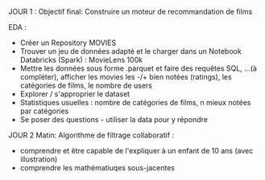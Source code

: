 JOUR 1 : Objectif final: Construire un moteur de recommandation de films

EDA :
- Créer un Repository MOVIES
- Trouver un jeu de données adapté et le charger dans un Notebook Databricks (Spark) : MovieLens 100k
- Mettre les données sous forme .parquet et faire des requêtes SQL, ...(à compléter), afficher les movies les -/+ bien
notées (ratings), les catégories de films, le nombre de users
- Explorer / s'approprier le dataset
- Statistiques usuelles : nombre de catégories de films, n mieux notées par catégories
- Se poser des questions - utiliser la data pour y répondre


JOUR 2 Matin: Algorithme de filtrage collaboratif : 

- comprendre et être capable de l'expliquer à un enfant de 10 ans (avec illustration)
- comprendre les mathématiuqes sous-jacentes
